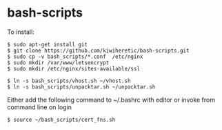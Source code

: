 # bash-scripts

To install:

```
$ sudo apt-get install git  
$ git clone https://github.com/kiwiheretic/bash-scripts.git
$ sudo cp -v bash_scripts/*.conf  /etc/nginx
$ sudo mkdir /var/www/letsencrypt
$ sudo mkdir /etc/nginx/sites-available/ssl

$ ln -s bash_scripts/vhost.sh ~/vhost.sh
$ ln -s bash_scripts/unpacktar.sh ~/unpacktar.sh
```

Either add the following command to ~/.bashrc with editor or invoke from command line on login

```
$ source ~/bash_scripts/cert_fns.sh
```
